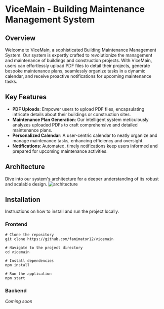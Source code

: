 # ViceMain - Building Maintenance Management System

## Overview
Welcome to ViceMain, a sophisticated Building Maintenance Management System. Our system is expertly crafted to revolutionize the management and maintenance of buildings and construction projects. With ViceMain, users can effortlessly upload PDF files to detail their projects, generate bespoke maintenance plans, seamlessly organize tasks in a dynamic calendar, and receive proactive notifications for upcoming maintenance tasks.

## Key Features
- **PDF Uploads**: Empower users to upload PDF files, encapsulating intricate details about their buildings or construction sites.
- **Maintenance Plan Generation**: Our intelligent system meticulously analyzes uploaded PDFs to craft comprehensive and detailed maintenance plans.
- **Personalized Calendar**: A user-centric calendar to neatly organize and manage maintenance tasks, enhancing efficiency and oversight.
- **Notifications**: Automated, timely notifications keep users informed and prepared for upcoming maintenance activities.

## Architecture
Dive into our system's architecture for a deeper understanding of its robust and scalable design.
![architecture](https://github.com/fanimator12/vicemain/assets/56829184/cd1222f4-1321-4303-ae7a-745135d93fa9)


## Installation
Instructions on how to install and run the project locally.

### Frontend
```
# Clone the repository
git clone https://github.com/fanimator12/vicemain

# Navigate to the project directory
cd vicemain

# Install dependencies
npm install

# Run the application
npm start
```

### Backend
*Coming soon*
